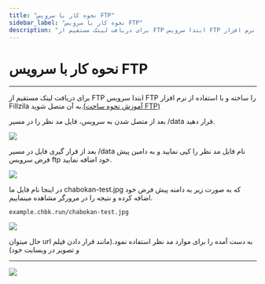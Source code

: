 ```yaml
---
title: "نحوه کار با سرویس FTP"
sidebar_label: "نحوه کار با سرویس FTP"
description: "برای دریافت لینک مستقیم از FTP ابتدا سرویس FTP را ساخته و با استفاده از نرم افزار Fillzila به آن متصل شوید."
---
```


# نحوه کار با سرویس FTP
---

برای دریافت لینک مستقیم از FTP ابتدا سرویس FTP را ساخته و با استفاده از نرم افزار Fillzila به آن متصل شوید.[(آموزش نحوه ساخت FTP)](https://docs.chabokan.net/storage/ftp/install/)

بعد از متصل شدن به سرویس، فایل مد نظر را در مسیر /data قرار دهید.

![](https://s1.chabokan.net/docs/images/ftp-connect-1.jpg)

بعد از قرار گیری فایل در مسیر /data نام فایل مد نظر را کپی نمایید و به دامین پیش فرض سرویس ftp خود اضافه نمایید.

![](https://s1.chabokan.net/docs/images/ftp-connect-3.jpg)

در اینجا نام فایل ما chabokan-test.jpg که به صورت زیر به دامنه پیش فرض خود اضافه کرده و نتیجه را در مرورگر مشاهده مینماییم.

```shell
example.chbk.run/chabokan-test.jpg
```

![](https://s1.chabokan.net/docs/images/ftp-connect-2.jpg)

حال میتوان url به دست آمده را برای موارد مد نظر استفاده نمود.(مانند قرار دادن فیلم و تصویر در وبسایت خود)

---
<a href="https://hub.chabokan.net/fa/services/create/ftp" ><img src="https://s1.chabokan.net/docs/images/ftp-banner.png" /></a>